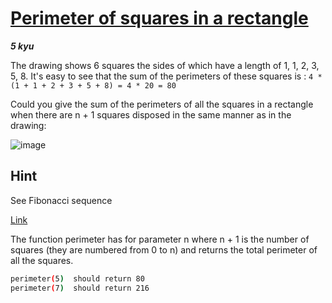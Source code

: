 # [Perimeter of squares in a rectangle](https://www.codewars.com/kata/559a28007caad2ac4e000083)

___5 kyu___

The drawing shows 6 squares the sides of which have a length of 1, 1, 2, 3, 5, 8. It's easy to see that the sum of the perimeters of these squares is : `4 * (1 + 1 + 2 + 3 + 5 + 8) = 4 * 20 = 80`

Could you give the sum of the perimeters of all the squares in a rectangle when there are n + 1 squares disposed in the same manner as in the drawing:

![image](http://i.imgur.com/EYcuB1wm.jpg)

## Hint

See Fibonacci sequence

[Link](http://oeis.org/A000045)

The function perimeter has for parameter n where n + 1 is the number of squares (they are numbered from 0 to n) and returns the total perimeter of all the squares.

```bash
perimeter(5)  should return 80
perimeter(7)  should return 216
```
